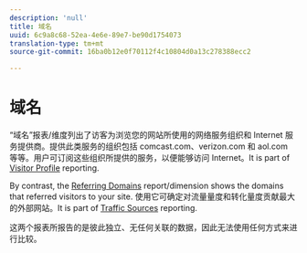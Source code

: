 ```yaml
---
description: 'null'
title: 域名
uuid: 6c9a8c68-52ea-4e6e-89e7-be90d1754073
translation-type: tm+mt
source-git-commit: 16ba0b12e0f70112f4c10804d0a13c278388ecc2

---
```



# 域名

“域名”报表/维度列出了访客为浏览您的网站所使用的网络服务组织和 Internet 服务提供商。提供此类服务的组织包括 comcast.com、verizon.com 和 aol.com 等等。用户可订阅这些组织所提供的服务，以便能够访问 Internet。It is part of [Visitor Profile](reports-visitor-profile.md) reporting.

By contrast, the [Referring Domains](/help/components/c-variables/dimensionslist/reports-referring-domains.md) report/dimension shows the domains that referred visitors to your site. 使用它可确定对流量量度和转化量度贡献最大的外部网站。It is part of [Traffic Sources](reports-traffic-sources.md) reporting.

这两个报表所报告的是彼此独立、无任何关联的数据，因此无法使用任何方式来进行比较。
